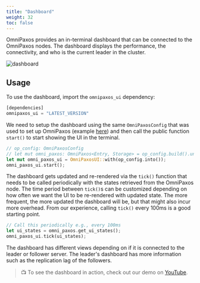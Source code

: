 ```yaml
---
title: "Dashboard"
weight: 32
toc: false
---
```

OmniPaxos provides an in-terminal dashboard that can be connected to the OmniPaxos nodes. The dashboard displays the performance, the connectivity, and who is the current leader in the cluster.

![dashboard](images/dashboard.png)

## Usage
To use the dashboard, import the `omnipaxos_ui` dependency:

```rust
[dependencies]
omnipaxos_ui = "LATEST_VERSION"
```

We need to setup the dashboard using the same `OmniPaxosConfig` that was used to set up OmniPaxos (example [here](../omnipaxos)) and then call the public function `start()` to start showing the UI in the terminal.

```rust
// op_config: OmniPaxosConfig
// let mut omni_paxos: OmniPaxos<Entry, Storage> = op_config.build().unwrap();
let mut omni_paxos_ui = OmniPaxosUI::with(op_config.into());
omni_paxos_ui.start();
```

The dashboard gets updated and re-rendered via the `tick()` function that needs to be called periodically with the states retrieved from the OmniPaxos node. The time period between `tick()`s can be customized depending on how often we want the UI to be re-rendered with updated state. The more frequent, the more updated the dashboard will be, but that might also incur more overhead. From our experience, calling `tick()` every 100ms is a good starting point.

```rust
// Call this periodically e.g., every 100ms
let ui_states = omni_paxos.get_ui_states();
omni_paxos_ui.tick(ui_states);
```

The dashboard has different views depending on if it is connected to the leader or follower server. The leader's dashboard has more information such as the replication lag of the followers. 

> :tv: To see the dashboard in action, check out our demo on [YouTube](https://youtu.be/Jq0M39MCnK4).